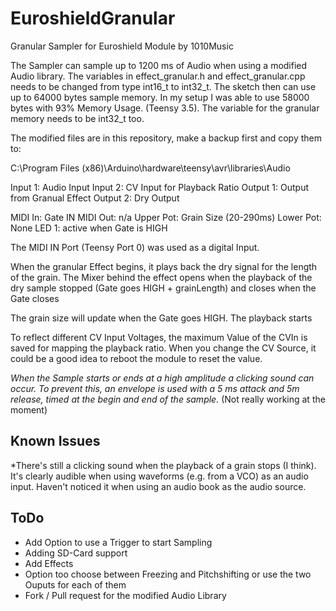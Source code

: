 # EuroshieldGranular
Granular Sampler for Euroshield Module by 1010Music

The Sampler can sample up to 1200 ms of Audio when using a modified Audio library. The variables in effect_granular.h and effect_granular.cpp needs to be changed from type int16_t to int32_t. The sketch then can use up to 64000 bytes sample memory. In my setup I was able to use 58000 bytes with 93% Memory Usage. (Teensy 3.5). The variable for the granular memory needs to be int32_t too.

The modified files are in this repository, make a backup first and copy them to: 

C:\Program Files (x86)\Arduino\hardware\teensy\avr\libraries\Audio

Input 1:	  Audio Input
Input 2:	  CV Input for Playback Ratio
Output 1: 	Output from Granual Effect
Output 2:	  Dry Output

MIDI In:	  Gate IN
MIDI Out:	  n/a
Upper Pot:	Grain Size (20-290ms)
Lower Pot:	None
LED 1:		  active when Gate is HIGH

The MIDI IN Port (Teensy Port 0) was used as a digital Input. 

When the granular Effect begins, it plays back the dry signal for the length of the grain. The Mixer behind the effect opens when the playback of the dry sample stopped (Gate goes HIGH + grainLength) and closes when the Gate closes

The grain size will update when the Gate goes HIGH. The playback starts 

To reflect different CV Input Voltages, the maximum Value of the CVIn is saved for mapping the playback ratio. When you change the CV Source, it could be a good idea to reboot the module to reset the value.

*When the Sample starts or ends at a high amplitude a clicking sound can occur. To prevent this, an envelope is used with a 5 ms attack and 5m release, timed at the begin and end of the sample.* (Not really working at the moment)

## Known Issues

*There's still a clicking sound when the playback of a grain stops (I think). It's clearly audible when using waveforms (e.g. from a VCO) as an audio input. Haven't noticed it when using an audio book as the audio source. 

## ToDo

* Add Option to use a Trigger to start Sampling
* Adding SD-Card support
* Add Effects
* Option too choose between Freezing and Pitchshifting or use the two Ouputs for each of them
* Fork / Pull request for the modified Audio Library


